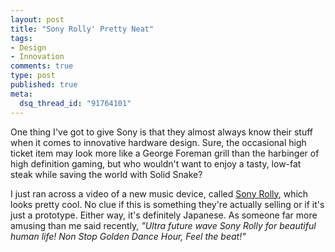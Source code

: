 ```yaml
--- 
layout: post
title: "Sony Rolly' Pretty Neat"
tags: 
- Design
- Innovation
comments: true
type: post
published: true
meta: 
  dsq_thread_id: "91764101"
---
```

One thing I've got to give Sony is that they almost always know their stuff when it comes to innovative hardware design. Sure, the occasional high ticket item may look more like a George Foreman grill than the harbinger of high definition gaming, but who wouldn't want to enjoy a tasty, low-fat steak while saving the world with Solid Snake?

  I just ran across a video of a new music device, called <a href="http://www.sony.jp/products/Consumer/rolly/products/IntroMovie.html">Sony Rolly</a>, which looks pretty cool. No clue if this is something they're actually selling or if it's just a prototype. Either way, it's definitely Japanese. As someone far more amusing than me said recently, <em>"Ultra future wave Sony Rolly for beautiful human life! Non Stop Golden Dance Hour, Feel the beat!"<span></span></em>
